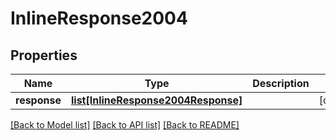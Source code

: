 # InlineResponse2004

## Properties
Name | Type | Description | Notes
------------ | ------------- | ------------- | -------------
**response** | [**list[InlineResponse2004Response]**](InlineResponse2004Response.md) |  | [optional] 

[[Back to Model list]](../README.md#documentation-for-models) [[Back to API list]](../README.md#documentation-for-api-endpoints) [[Back to README]](../README.md)


